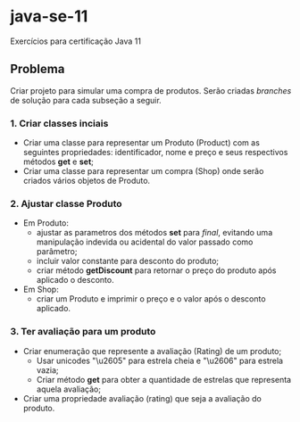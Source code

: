 # java-se-11

Exercícios para certificação Java 11

## Problema

Criar projeto para simular uma compra de produtos. Serão criadas *branches* de solução para cada subseção a seguir.

### 1. Criar classes inciais

- Criar uma classe para representar um Produto (Product) com as seguintes propriedades: identificador, nome e preço e seus respectivos métodos **get** e **set**;
- Criar uma classe para representar um compra (Shop) onde serão criados vários objetos de Produto.

### 2. Ajustar classe Produto

- Em Produto:
  - ajustar as parametros dos métodos **set** para *final*, evitando uma manipulação indevida ou acidental do valor passado como parâmetro;
  - incluir valor constante para desconto do produto;
  - criar método **getDiscount** para retornar o preço do produto após aplicado o desconto.
- Em Shop:
  - criar um Produto e imprimir o preço e o valor após o desconto aplicado.

### 3. Ter avaliação para um produto

- Criar enumeração que represente a avaliação (Rating) de um produto;
  - Usar unicodes "\u2605" para estrela cheia e "\u2606" para estrela vazia;
  - Criar método **get** para obter a quantidade de estrelas que representa aquela avaliação;
- Criar uma propriedade avaliação (rating) que seja a avaliação do produto.